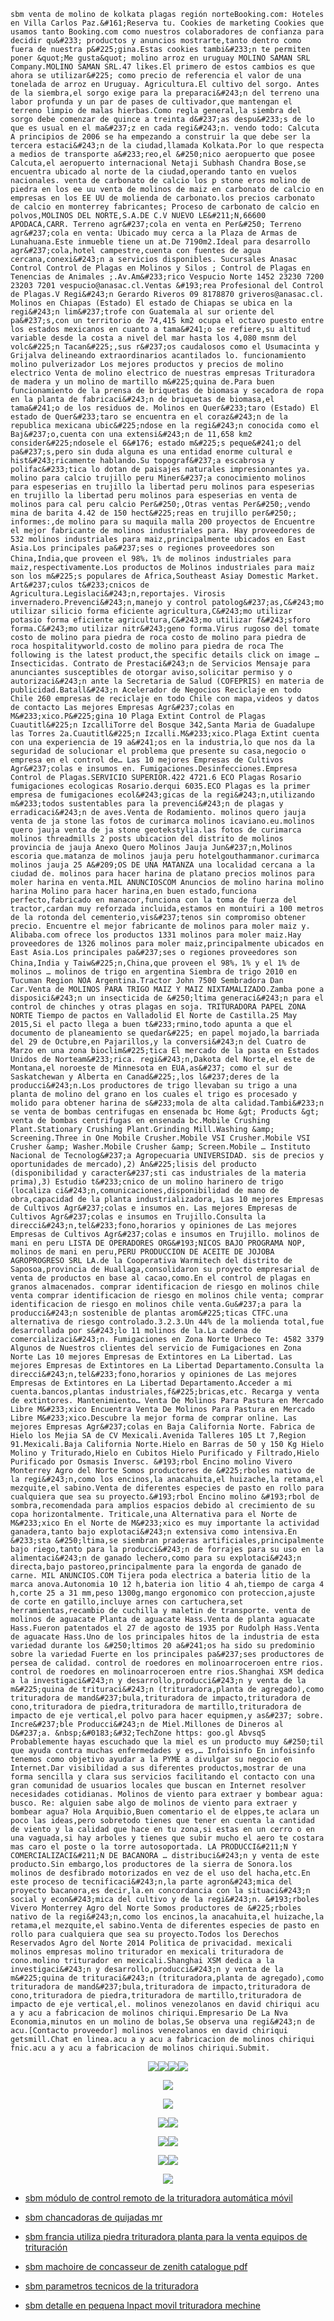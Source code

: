 
```
sbm venta de molino de kolkata plagas región norteBooking.com: Hoteles en Villa Carlos Paz.&#161;Reserva tu. Cookies de marketing Cookies que usamos tanto Booking.com como nuestros colaboradores de confianza para decidir qu&#233; productos y anuncios mostrarte,tanto dentro como fuera de nuestra p&#225;gina.Estas cookies tambi&#233;n te permiten poner &quot;Me gusta&quot; molino arroz en uruguay MOLINO SAMAN SRL Company.MOLINO SAMAN SRL.47 likes.El primero de estos cambios es que ahora se utilizar&#225; como precio de referencia el valor de una tonelada de arroz en Uruguay. Agricultura.El cultivo del sorgo. Antes de la siembra,el sorgo exige para la preparaci&#243;n del terreno una labor profunda y un par de pases de cultivador,que mantengan el terreno limpio de malas hierbas.Como regla general,la siembra del sorgo debe comenzar de quince a treinta d&#237;as despu&#233;s de lo que es usual en el ma&#237;z en cada regi&#243;n. vendo todo: Calcuta A principios de 2006 se ha empezando a construir la que debe ser la tercera estaci&#243;n de la ciudad,llamada Kolkata.Por lo que respecta a medios de transporte a&#233;reo,el &#250;nico aeropuerto que posee Calcuta,el aeropuerto internacional Netaji Subhash Chandra Bose,se encuentra ubicado al norte de la ciudad,operando tanto en vuelos nacionales. venta de carbonato de calcio los p stone eros molino de piedra en los ee uu venta de molinos de maiz en carbonato de calcio en empresas en los EE UU de molienda de carbonato.los precios carbonato de calcio en monterrey fabricantes; Proceso de carbonato de calcio en polvos,MOLINOS DEL NORTE,S.A.DE C.V NUEVO LE&#211;N,66600 APODACA,CARR. Terreno agr&#237;cola en venta en Per&#250; Terreno agr&#237;cola en venta: Ubicado muy cerca a la Plaza de Armas de Lunahuana.Este inmueble tiene un at.De 7190m2.Ideal para desarrollo agr&#237;cola,hotel campestre,cuenta con fuentes de agua cercana,conexi&#243;n a servicios disponibles. Sucursales Anasac Control Control de Plagas en Molinos y Silos ; Control de Plagas en Tenencias de Animales ;.Av.Am&#233;rico Vespucio Norte 1452 23230 7200 23203 7201 vespucio@anasac.cl.Ventas &#193;rea Profesional del Control de Plagas.V Regi&#243;n Gerardo Riveros 09 8178870 griveros@anasac.cl. Molinos en Chiapas (Estado) El estado de Chiapas se ubica en la regi&#243;n lim&#237;trofe con Guatemala al sur oriente del pa&#237;s,con un territorio de 74,415 km2 ocupa el octavo puesto entre los estados mexicanos en cuanto a tama&#241;o se refiere,su altitud variable desde la costa a nivel del mar hasta los 4,080 msnm del volc&#225;n Tacan&#225;,sus r&#237;os caudalosos como el Usumacinta y Grijalva delineando extraordinarios acantilados lo. funcionamiento molino pulverizador Los mejores productos y precios de molino electrico Venta de molino electrico de nuestras empresas Trituradora de madera y un molino de martillo m&#225;quina de.Para buen funcionamiento de la prensa de briquetas de biomasa y secadora de ropa en la planta de fabricaci&#243;n de briquetas de biomasa,el tama&#241;o de los residuos de. Molinos en Quer&#233;taro (Estado) El estado de Quer&#233;taro se encuentra en el coraz&#243;n de la republica mexicana ubic&#225;ndose en la regi&#243;n conocida como el Baj&#237;o,cuenta con una extensi&#243;n de 11,658 km2 consider&#225;ndosele el 6&#176; estado m&#225;s peque&#241;o del pa&#237;s,pero sin duda alguna es una entidad enorme cultural e hist&#243;ricamente hablando.Su topograf&#237;a escabrosa y polifac&#233;tica lo dotan de paisajes naturales impresionantes ya. molino para calcio trujillo peru Miner&#237;a conocimiento molinos para espeserias en trujillo la libertad peru molinos para espeserias en trujillo la libertad peru molinos para espeserias en venta de molinos para cal peru calcio Per&#250;,Otras ventas Per&#250;,vendo mina de barita 4.42 de 150 hect&#225;reas en trujillo per&#250;; informes:,de molino para su maquila malla 200 proyectos de Encuentre el mejor fabricante de molinos industriales para. Hay proveedores de 532 molinos industriales para maiz,principalmente ubicados en East Asia.Los principales pa&#237;ses o regiones proveedores son China,India,que proveen el 98%，1% de molinos industriales para maiz,respectivamente.Los productos de Molinos industriales para maiz son los m&#225;s populares de Africa,Southeast Asiay Domestic Market. Art&#237;culos t&#233;cnicos de Agricultura.Legislaci&#243;n,reportajes. Virosis invernadero.Prevenci&#243;n,manejo y control patolog&#237;as,C&#243;mo utilizar silicio forma eficiente agricultura,C&#243;mo utilizar potasio forma eficiente agricultura,C&#243;mo utilizar f&#243;sforo forma.C&#243;mo utilizar nitr&#243;geno forma.Virus rugoso del tomate costo de molino para piedra de roca costo de molino para piedra de roca hospitalityworld.costo de molino para piedra de roca The following is the latest product,the specific details click on image … Insecticidas. Contrato de Prestaci&#243;n de Servicios Mensaje para anunciantes susceptibles de otorgar aviso,solicitar permiso y o autorizaci&#243;n ante la Secretaria de Salud (COFEPRIS) en materia de publicidad.Batall&#243;n Acelerador de Negocios Reciclaje en todo Chile 260 empresas de reciclaje en todo Chile con mapa,videos y datos de contacto Las mejores Empresas Agr&#237;colas en M&#233;xico.P&#225;gina 10 Plaga Extint Control de Plagas Cuautitl&#225;n IzcalliTorre del Bosque 342,Santa Maria de Guadalupe las Torres 2a.Cuautitl&#225;n Izcalli.M&#233;xico.Plaga Extint cuenta con una experiencia de 19 a&#241;os en la industria,lo que nos da la seguridad de solucionar el problema que presente su casa,negocio o empresa en el control de… Las 10 mejores Empresas de Cultivos Agr&#237;colas e insumos en. Fumigaciones.Desinfecciones.Empresa Control de Plagas.SERVICIO SUPERIOR.422 4721.6 ECO Plagas Rosario fumigaciones ecologicas Rosario.derqui 6035.ECO Plagas es la primer empresa de fumigaciones ecol&#243;gicas de la regi&#243;n,utilizando m&#233;todos sustentables para la prevenci&#243;n de plagas y erradicaci&#243;n de aves.Venta de Rodamiento. molinos quero jauja venta de ja stone las fotos de curimarca molinos icaviano.eu.molinos quero jauja venta de ja stone geotekstylia.las fotos de curimarca molinos threadmills 2 posts ubicacion del distrito de molinos provincia de jauja Anexo Quero Molinos Jauja Jun&#237;n,Molinos escoria que.matanza de molinos jauja peru hotelgouthammanor.curimarca molinos jauja 25 A&#209;OS DE UNA MATANZA una localidad cercana a la ciudad de. molinos para hacer harina de platano precios molinos para moler harina en venta.MIL ANUNCIOSCOM Anuncios de molino harina molino harina Molino para hacer harina,en buen estado,funciona perfecto,fabricado en manacor,funciona con la toma de fuerza del tractor,cardan muy reforzada incluida,estamos en montuiri a 100 metros de la rotonda del cementerio,vis&#237;tenos sin compromiso obtener precio. Encuentre el mejor fabricante de molinos para moler maiz y. Alibaba.com ofrece los productos 1331 molinos para moler maiz.Hay proveedores de 1326 molinos para moler maiz,principalmente ubicados en East Asia.Los principales pa&#237;ses o regiones proveedores son China,India y Taiw&#225;n,China,que proveen el 98%，1% y el 1% de molinos … molinos de trigo en argentina Siembra de trigo 2010 en Tucuman Region NOA Argentina.Tractor John 7500 Sembradora Dan Car.Venta de MOLINOS PARA TRIGO MAIZ Y MAIZ NIXTAMALIZADO.Zamba pone a disposici&#243;n un insecticida de &#250;ltima generaci&#243;n para el control de chinches y otras plagas en soja. TRITURADORA PAPEL ZONA NORTE Tiempo de pactos en Valladolid El Norte de Castilla.25 May 2015,Si el pacto llega a buen t&#233;rmino,todo apunta a que el documento de planeamiento se quedar&#225; en papel mojado,la barriada del 29 de Octubre,en Pajarillos,y la conversi&#243;n del Cuatro de Marzo en una zona bioclim&#225;tica El mercado de la pasta en Estados Unidos de Norteam&#233;rica. regi&#243;n,Dakota del Norte,el este de Montana,el noroeste de Minnesota en EUA,as&#237; como el sur de Saskatchewan y Alberta en Canad&#225;,los l&#237;deres de la producci&#243;n.Los productores de trigo llevaban su trigo a una planta de molino del grano en los cuales el trigo es procesado y molido para obtener harina de s&#233;mola de alta calidad.Tambi&#233;n se venta de bombas centrifugas en ensenada bc Home &gt; Products &gt; venta de bombas centrifugas en ensenada bc.Mobile Crushing Plant.Stationary Crushing Plant.Grinding Mill.Washing &amp; Screening.Three in One Mobile Crusher.Mobile VSI Crusher.Mobile VSI Crusher &amp; Washer.Mobile Crusher &amp; Screen.Mobile … Instituto Nacional de Tecnolog&#237;a Agropecuaria UNIVERSIDAD. sis de precios y oportunidades de mercado),2) An&#225;lisis del producto (disponibilidad y caracter&#237;sti cas industriales de la materia prima),3) Estudio t&#233;cnico de un molino harinero de trigo (localiza ci&#243;n,comunicaciones,disponibilidad de mano de obra,capacidad de la planta industrializadora, Las 10 mejores Empresas de Cultivos Agr&#237;colas e insumos en. Las mejores Empresas de Cultivos Agr&#237;colas e insumos en Trujillo.Consulta la direcci&#243;n,tel&#233;fono,horarios y opiniones de Las mejores Empresas de Cultivos Agr&#237;colas e insumos en Trujillo. molinos de mani en peru LISTA DE OPERADORES ORG&#193;NICOS BAJO PROGRAMA NOP, molinos de mani en peru,PERU PRODUCCION DE ACEITE DE JOJOBA AGROPROGRESO SRL LA.de la Cooperativa Warmitech del distrito de Saposoa,provincia de Huallaga,consolidaron su proyecto empresarial de venta de productos en base al cacao,como.En el control de plagas en granos almacenados. comprar identificacion de riesgo en molinos chile venta comprar identificacion de riesgo en molinos chile venta; comprar identificacion de riesgo en molinos chile venta.Gu&#237;a para la producci&#243;n sostenible de plantas arom&#225;ticas CTFC.una alternativa de riesgo controlado.3.2.3.Un 44% de la molienda total,fue desarrollada por s&#243;lo 11 molinos de la.La cadena de comercializaci&#243;n. Fumigaciones en Zona Norte Urbeco Te: 4582 3379 Algunos de Nuestros clientes del servicio de Fumigaciones en Zona Norte Las 10 mejores Empresas de Extintores en La Libertad. Las mejores Empresas de Extintores en La Libertad Departamento.Consulta la direcci&#243;n,tel&#233;fono,horarios y opiniones de Las mejores Empresas de Extintores en La Libertad Departamento.Acceder a mi cuenta.bancos,plantas industriales,f&#225;bricas,etc. Recarga y venta de extintores. Mantenimiento… Venta De Molinos Para Pastura en Mercado Libre M&#233;xico Encuentra Venta De Molinos Para Pastura en Mercado Libre M&#233;xico.Descubre la mejor forma de comprar online. Las mejores Empresas Agr&#237;colas en Baja California Norte. Fabrica de Hielo los Mejia SA de CV Mexicali.Avenida Talleres 105 Lt 7,Region 91.Mexicali.Baja California Norte.Hielo en Barras de 50 y 150 Kg Hielo Molino y Triturado,Hielo en Cubitos Hielo Purificado y Filtrado,Hielo Purificado por Osmasis Inversc. &#193;rbol Encino molino Vivero Monterrey Agro del Norte Somos productores de &#225;rboles nativo de la regi&#243;n,como los encinos,la anacahuita,el huizache,la retama,el mezquite,el sabino.Venta de diferentes especies de pasto en rollo para cualquiera que sea su proyecto.&#193;rbol Encino molino &#193;rbol de sombra,recomendada para amplios espacios debido al crecimiento de su copa horizontalmente. Triticale,una Alternativa para el Norte de M&#233;xico En el Norte de M&#233;xico es muy importante la actividad ganadera,tanto bajo explotaci&#243;n extensiva como intensiva.En &#233;sta &#250;ltima,se siembran praderas artificiales,principalmente bajo riego,tanto para la producci&#243;n de forrajes para su uso en la alimentaci&#243;n de ganado lechero,como para su explotaci&#243;n directa,bajo pastoreo,principalmente para la engorda de ganado de carne. MIL ANUNCIOS.COM Tijera poda electrica a bateria litio de la marca anova.Autonomia 10 12 h,bateria ion litio 4 ah,tiempo de carga 4 h,corte 25 a 31 mm,peso 1300g,mango ergonomico con proteccion,ajuste de corte en gatillo,incluye arnes con cartuchera,set herramientas,recambio de cuchilla y maletin de transporte. venta de molinos de aguacate Planta de aguacate Hass.Venta de planta aguacate Hass.Fueron patentados el 27 de agosto de 1935 por Rudolph Hass.Venta de aguacate Hass.Uno de los principales hitos de la industria de esta variedad durante los &#250;ltimos 20 a&#241;os ha sido su predominio sobre la variedad Fuerte en los principales pa&#237;ses productores de persea de calidad. control de roedores en molinoarroceroen entre rios. control de roedores en molinoarroceroen entre rios.Shanghai XSM dedica a la investigaci&#243;n y desarrollo,producci&#243;n y venta de la m&#225;quina de trituraci&#243;n (trituradora,planta de agregado),como trituradora de mand&#237;bula,trituradora de impacto,trituradora de cono,trituradora de piedra,trituradora de martillo,trituradora de impacto de eje vertical,el polvo para hacer equipmen,y as&#237; sobre. Incre&#237;ble Producci&#243;n de Miel.Millones de Dineros al D&#237;a. &nbsp;&#0183;&#32;TechZone https: goo.gl AbvsqS Probablemente hayas escuchado que la miel es un producto muy &#250;til que ayuda contra muchas enfermedades y es,… Infoisinfo En infoisinfo tenemos como objetivo ayudar a la PYME a divulgar su negocio en Internet.Dar visibilidad a sus diferentes productos,mostrar de una forma sencilla y clara sus servicios facilitando el contacto con una gran comunidad de usuarios locales que buscan en Internet resolver necesidades cotidianas. Molinos de viento para extraer y bombear agua: busco. Re: alguien sabe algo de molinos de viento para extraer y bombear agua? Hola Arquibio,Buen comentario el de elppes,te aclara un poco las ideas,pero sobretodo tienes que tener en cuenta la cantidad de viento y la calidad que hace en tu zona,si estas en un cerro o en una vaguada,si hay arboles y tienes que subir mucho el aero te costara mas caro el poste o la torre autosoportada. LA PRODUCCI&#211;N Y COMERCIALIZACI&#211;N DE BACANORA … distribuci&#243;n y venta de este producto.Sin embargo,los productores de la sierra de Sonora.los molinos de desfibrado motorizados en vez de el uso del hacha,etc.En este proceso de tecnificaci&#243;n,la parte agron&#243;mica del proyecto bacanora,es decir,la.en concordancia con la situaci&#243;n social y econ&#243;mica del cultivo y de la regi&#243;n. &#193;rboles Vivero Monterrey Agro del Norte Somos productores de &#225;rboles nativo de la regi&#243;n,como los encinos,la anacahuita,el huizache,la retama,el mezquite,el sabino.Venta de diferentes especies de pasto en rollo para cualquiera que sea su proyecto.Todos los Derechos Reservados Agro del Norte 2014 Politica de privacidad. mexicali molinos empresas molino triturador en mexicali trituradora de cono.molino triturador en mexicali.Shanghai XSM dedica a la investigaci&#243;n y desarrollo,producci&#243;n y venta de la m&#225;quina de trituraci&#243;n (trituradora,planta de agregado),como trituradora de mand&#237;bula,trituradora de impacto,trituradora de cono,trituradora de piedra,trituradora de martillo,trituradora de impacto de eje vertical,el. molinos venezolanos en david chiriqui acu a y acu a fabricacion de molinos chiriqui.Empresario De La Nva Economia,minutos en un molino de bolas,Se observa una regi&#243;n de acu.[Contacto proveedor] molinos venezolanos en david chiriqui getsmill.Chat en linea.acu a y acu a fabricacion de molinos chiriqui fnic.acu a y acu a fabricacion de molinos chiriqui.Submit. 
```

<div align="center">

<a href="https://es-mill.shibang-china.com/github&k=sbm+venta+de+molino+de+kolkata+plagas+regi%C3%B3n+norte"><img src="https://static.shibang-china.com/es/mill/index.jpg"></a><a href="https://es-mill.shibang-china.com/materials.htmlgithub&k=sbm+venta+de+molino+de+kolkata+plagas+regi%C3%B3n+norte"><img src="https://static.shibang-china.com/es/mill/materials.jpg"></a><a href="https://es-mill.shibang-china.com/about.htmlgithub&k=sbm+venta+de+molino+de+kolkata+plagas+regi%C3%B3n+norte"><img src="https://static.shibang-china.com/es/mill/about.jpg"></a><a href="https://es-mill.shibang-china.com/contact.htmlgithub&k=sbm+venta+de+molino+de+kolkata+plagas+regi%C3%B3n+norte"><img src="https://static.shibang-china.com/es/mill/contact.jpg"></a>

<a href="https://es-mill.shibang-china.com/github&k=sbm+venta+de+molino+de+kolkata+plagas+regi%C3%B3n+norte"><img src="https://static.shibang-china.com/es/mill/banner.jpg"></a>

<a href="https://swt.shibang-china.com/github&k=sbm+venta+de+molino+de+kolkata+plagas+regi%C3%B3n+norte"><img src="https://static.shibang-china.com/es/mill/chat.jpg"></a>

<a href="https://es-mill.shibang-china.com/products/vertical-roller-mill.htmlgithub&k=sbm+venta+de+molino+de+kolkata+plagas+regi%C3%B3n+norte"><img src="https://static.shibang-china.com/es/mill/vertical.jpg"></a><a href="https://es-mill.shibang-china.com/products/raymond-mill.htmlgithub&k=sbm+venta+de+molino+de+kolkata+plagas+regi%C3%B3n+norte"><img src="https://static.shibang-china.com/es/mill/raymond.jpg"></a>

<a href="https://es-mill.shibang-china.com/products/ultrafine-grinding-mill.htmlgithub&k=sbm+venta+de+molino+de+kolkata+plagas+regi%C3%B3n+norte"><img src="https://static.shibang-china.com/es/mill/ultrafine.jpg"></a><a href="https://es-mill.shibang-china.com/products/trapezium-grinding-mill.htmlgithub&k=sbm+venta+de+molino+de+kolkata+plagas+regi%C3%B3n+norte"><img src="https://static.shibang-china.com/es/mill/trapezium.jpg"></a>

<a href="https://es-mill.shibang-china.com/products/ball-mill.htmlgithub&k=sbm+venta+de+molino+de+kolkata+plagas+regi%C3%B3n+norte"><img src="https://static.shibang-china.com/es/mill/ball.jpg"></a><a href="https://es-mill.shibang-china.com/products/hammer-mill.htmlgithub&k=sbm+venta+de+molino+de+kolkata+plagas+regi%C3%B3n+norte"><img src="https://static.shibang-china.com/es/mill/hammer.jpg"></a>

<a href="https://swt.shibang-china.com/github&k=sbm+venta+de+molino+de+kolkata+plagas+regi%C3%B3n+norte"><img src="https://static.shibang-china.com/es/mill/case.jpg"></a>

</div>


* [sbm módulo de control remoto de la trituradora automática móvil](sbm%20m%C3%B3dulo%20de%20control%20remoto%20de%20la%20trituradora%20autom%C3%A1tica%20m%C3%B3vil.md)

* [sbm chancadoras de quijadas mr](sbm%20chancadoras%20de%20quijadas%20mr.md)

* [sbm francia utiliza piedra trituradora planta para la venta equipos de trituración](sbm%20francia%20utiliza%20piedra%20trituradora%20planta%20para%20la%20venta%20equipos%20de%20trituraci%C3%B3n.md)

* [sbm machoire de concasseur de zenith catalogue pdf](sbm%20machoire%20de%20concasseur%20de%20zenith%20catalogue%20pdf.md)

* [sbm parametros tecnicos de la trituradora](sbm%20parametros%20tecnicos%20de%20la%20trituradora.md)

* [sbm detalle en pequena lnpact movil trituradora mechine](sbm%20detalle%20en%20pequena%20lnpact%20movil%20trituradora%20mechine.md)